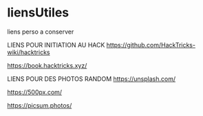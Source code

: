 # liensUtiles
liens perso a conserver


LIENS POUR INITIATION AU HACK
https://github.com/HackTricks-wiki/hacktricks

https://book.hacktricks.xyz/


LIENS POUR DES PHOTOS RANDOM
https://unsplash.com/

https://500px.com/

https://picsum.photos/
